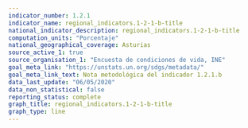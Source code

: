 ```yaml
---
indicator_number: 1.2.1
indicator_name: regional_indicators.1-2-1-b-title
national_indicator_description: regional_indicators.1-2-1-b-title
computation_units: "Porcentaje"
national_geographical_coverage: Asturias
source_active_1: true
source_organisation_1: "Encuesta de condiciones de vida, INE"
goal_meta_link: "https://unstats.un.org/sdgs/metadata/"
goal_meta_link_text: Nota metodológica del indicador 1.2.1.b
data_last_update: "06/05/2020"
data_non_statistical: false
reporting_status: complete
graph_title: regional_indicators.1-2-1-b-title
graph_type: line
---
```

